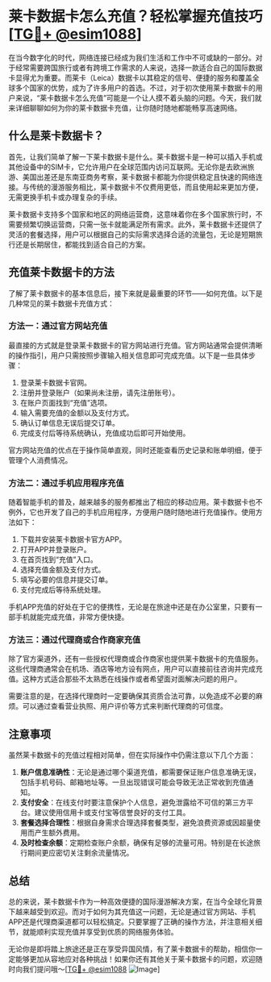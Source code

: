 # 莱卡数据卡怎么充值？轻松掌握充值技巧[[TG💪+ @esim1088](https://t.me/s/esim1088)]

在当今数字化的时代，网络连接已经成为我们生活和工作中不可或缺的一部分。对于经常需要跨国旅行或者有跨境工作需求的人来说，选择一款适合自己的国际数据卡显得尤为重要。而莱卡（Leica）数据卡以其稳定的信号、便捷的服务和覆盖全球多个国家的优势，成为了许多用户的首选。不过，对于初次使用莱卡数据卡的用户来说，“莱卡数据卡怎么充值”可能是一个让人摸不着头脑的问题。今天，我们就来详细聊聊如何为你的莱卡数据卡充值，让你随时随地都能畅享高速网络。

## 什么是莱卡数据卡？

首先，让我们简单了解一下莱卡数据卡是什么。莱卡数据卡是一种可以插入手机或其他设备中的SIM卡，它允许用户在全球范围内访问互联网。无论你是去欧洲旅游、美国出差还是东南亚商务考察，莱卡数据卡都能为你提供稳定且快速的网络连接。与传统的漫游服务相比，莱卡数据卡不仅费用更低，而且使用起来更加方便，无需更换手机卡或办理复杂的手续。

莱卡数据卡支持多个国家和地区的网络运营商，这意味着你在多个国家旅行时，不需要频繁切换运营商，只需一张卡就能满足所有需求。此外，莱卡数据卡还提供了灵活的套餐选择，用户可以根据自己的实际需求选择合适的流量包，无论是短期旅行还是长期居住，都能找到适合自己的方案。

## 充值莱卡数据卡的方法

了解了莱卡数据卡的基本信息后，接下来就是最重要的环节——如何充值。以下是几种常见的莱卡数据卡充值方式：

### 方法一：通过官方网站充值

最直接的方式就是登录莱卡数据卡的官方网站进行充值。官方网站通常会提供清晰的操作指引，用户只需按照步骤输入相关信息即可完成充值。以下是一些具体步骤：

1. 登录莱卡数据卡官网。
2. 注册并登录账户（如果尚未注册，请先注册账号）。
3. 在账户页面找到“充值”选项。
4. 输入需要充值的金额以及支付方式。
5. 确认订单信息无误后提交订单。
6. 完成支付后等待系统确认，充值成功后即可开始使用。

官方网站充值的优点在于操作简单直观，同时还能查看历史记录和账单明细，便于管理个人消费情况。

### 方法二：通过手机应用程序充值

随着智能手机的普及，越来越多的服务都推出了相应的移动应用。莱卡数据卡也不例外，它也开发了自己的手机应用程序，方便用户随时随地进行充值操作。使用方法如下：

1. 下载并安装莱卡数据卡官方APP。
2. 打开APP并登录账户。
3. 在首页找到“充值”入口。
4. 选择充值金额及支付方式。
5. 填写必要的信息并提交订单。
6. 支付完成后等待系统处理。

手机APP充值的好处在于它的便携性，无论是在旅途中还是在办公室里，只要有一部手机就能完成充值，非常方便快捷。

### 方法三：通过代理商或合作商家充值

除了官方渠道外，还有一些授权代理商或合作商家也提供莱卡数据卡的充值服务。这些代理商通常会在机场、酒店等地方设有网点，用户可以直接前往咨询并完成充值。这种方式适合那些不太熟悉在线操作或者希望面对面解决问题的用户。

需要注意的是，在选择代理商时一定要确保其资质合法可靠，以免造成不必要的麻烦。可以通过查看营业执照、用户评价等方式来判断代理商的可信度。

## 注意事项

虽然莱卡数据卡的充值过程相对简单，但在实际操作中仍需注意以下几个方面：

1. **账户信息准确性**：无论是通过哪个渠道充值，都需要保证账户信息准确无误，包括手机号码、邮箱地址等。一旦出现错误可能会导致无法正常收到充值通知。
2. **支付安全**：在线支付时要注意保护个人信息，避免泄露给不可信的第三方平台。建议使用信用卡或支付宝等信誉良好的支付工具。
3. **套餐选择合理性**：根据自身需求合理选择套餐类型，避免浪费资源或因超量使用而产生额外费用。
4. **及时检查余额**：定期检查账户余额，确保有足够的流量可用。特别是在长途旅行期间更应密切关注剩余流量情况。

## 总结

总的来说，莱卡数据卡作为一种高效便捷的国际漫游解决方案，在当今全球化背景下越来越受到欢迎。而对于如何为其充值这一问题，无论是通过官方网站、手机APP还是代理商渠道都可以轻松搞定。只要掌握了正确的操作方法，并注意相关细节，就能顺利实现充值并享受到优质的网络服务体验。

无论你是即将踏上旅途还是正在享受异国风情，有了莱卡数据卡的帮助，相信你一定能够更加从容地应对各种挑战！如果你还有其他关于莱卡数据卡的问题，欢迎随时向我们提问哦～[[TG💪+ @esim1088](https://t.me/s/esim1088) ![Image](https://i.postimg.cc/4NQfJmqS/Snipaste-2025-05-13-00-14-12.png)]